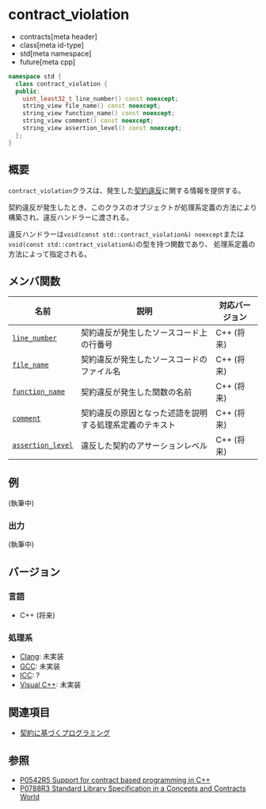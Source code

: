 # contract_violation
* contracts[meta header]
* class[meta id-type]
* std[meta namespace]
* future[meta cpp]

```cpp
namespace std {
  class contract_violation {
  public:
    uint_least32_t line_number() const noexcept;
    string_view file_name() const noexcept;
    string_view function_name() const noexcept;
    string_view comment() const noexcept;
    string_view assertion_level() const noexcept;
  };
}
```

## 概要

`contract_violation`クラスは、発生した[契約違反](/lang/future/contract-based_programming.md)に関する情報を提供する。

契約違反が発生したとき、このクラスのオブジェクトが処理系定義の方法により構築され、違反ハンドラーに渡される。

違反ハンドラーは`void(const std::contract_violation&) noexcept`または`void(const std::contract_violation&)`の型を持つ関数であり、
処理系定義の方法によって指定される。

## メンバ関数

| 名前            | 説明           | 対応バージョン |
|-----------------|----------------|----------------|
| [`line_number`](contract_violation/line_number.md.nolink)     | 契約違反が発生したソースコード上の行番号    | C++ (将来) |
| [`file_name`](contract_violation/file_name.md.nolink)       | 契約違反が発生したソースコードのファイル名  | C++ (将来) |
| [`function_name`](contract_violation/function_name.md.nolink)   | 契約違反が発生した関数の名前                    | C++ (将来) |
| [`comment`](contract_violation/comment.md.nolink)         | 契約違反の原因となった述語を説明する処理系定義のテキスト  | C++ (将来) |
| [`assertion_level`](contract_violation/assertion_level.md.nolink) | 違反した契約のアサーションレベル             | C++ (将来) |


## 例
(執筆中)

### 出力
(執筆中)

## バージョン
### 言語
- C++ (将来)

### 処理系
- [Clang](/implementation.md#clang): 未実装
- [GCC](/implementation.md#gcc): 未実装
- [ICC](/implementation.md#icc): ?
- [Visual C++](/implementation.md#visual_cpp): 未実装

## 関連項目
- [契約に基づくプログラミング](/lang/future/contract-based_programming.md)

## 参照
- [P0542R5 Support for contract based programming in C++](http://www.open-std.org/jtc1/sc22/wg21/docs/papers/2018/p0542r5.html)
- [P0788R3 Standard Library Specification in a Concepts and Contracts World](http://www.open-std.org/jtc1/sc22/wg21/docs/papers/2018/p0788r3.pdf)
